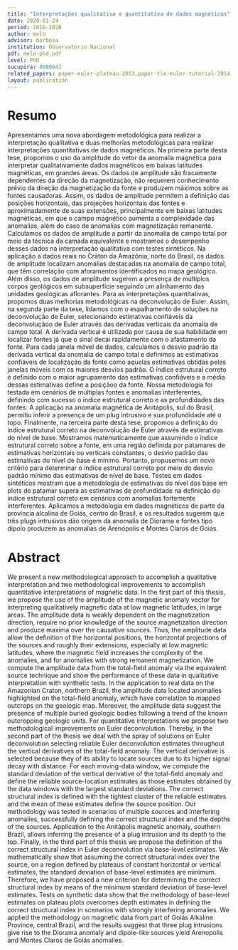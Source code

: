 ```yaml
---
title: "Interpretações qualitativa e quantitativa de dados magnéticos"
date: 2020-01-24
period: 2016-2020
author: melo
advisor: barbosa
institution: Observatório Nacional
pdf: melo-phd.pdf
level: PhD
sucupira: 8680643
related_papers: paper-euler-plateau-2013,paper-tle-euler-tutorial-2014,struct-index-euler,reliable-euler-estimates
layout: publication
---
```


# Resumo

Apresentamos uma nova abordagem metodológica para realizar a interpretação
qualitativa e duas melhorias metodológicas para realizar interpretações
quantitativas de dados magnéticos. Na primeira parte desta tese, propomos o uso
da amplitude do vetor da anomalia magnética para interpretar qualitativamente
dados magnéticos em baixas latitudes magnéticas, em grandes áreas. Os dados de
amplitude são fracamente dependentes da direção da magnetização, não requerem
conhecimento prévio da direção da magnetização da fonte e produzem máximos
sobre as fontes causadoras. Assim, os dados de amplitude permitem a definição
das posições horizontais, das projeções horizontais das fontes e
aproximadamente de suas extensões, principalmente em baixas latitudes
magnéticas, em que o campo magnético aumenta a complexidade das anomalias,
além do caso de anomalias com magnetização remanente. Calculamos os dados de
amplitude a partir da anomalia de campo total por meio da técnica da camada
equivalente e mostramos o desempenho desses dados na interpretação qualitativa
com testes sintéticos. Na aplicação a dados reais no Cráton da Amazônia, norte
do Brasil, os dados de amplitude localizam anomalias destacadas na anomalia de
campo total, que têm correlação com aforamentos identificados no mapa
geológico. Além disso, os dados de amplitude sugerem a presença de múltiplos
corpos geológicos em subsuperfície seguindo um alinhamento das unidades
geológicas aflorantes. Para as interpretações quantitativas, propomos duas
melhorias metodológicas na deconvolução de Euler. Assim, na segunda parte da
tese, lidamos com o espalhamento de soluções na deconvolução de Euler,
selecionando estimativas confiáveis da deconvoluçãoo de Euler através das
derivadas verticais da anomalia de campo total. A derivada vertical é utilizada
por causa de sua habilidade em localizar fontes já que o sinal decai
rapidamente com o afastamento da fonte. Para cada janela móvel de dados,
calculamos o desvio padrão da derivada vertical da anomalia de campo total e
definimos as estimativas confiáveis de localização da fonte como aquelas
estimativas obtidas pelas janelas móveis com os maiores desvios padrão. O
índice estrutural correto é definido com o maior agrupamento das estimativas
confiáveis e a média dessas estimativas define a posiçãoo da fonte. Nossa
metodologia foi testada em cenários de múltiplas fontes e anomalias
interferentes, definindo com sucesso o índice estrutural correto e as
profundidades das fontes. A aplicação na anomalia magnética de Anitápolis,
sul do Brasil, permitiu inferir a presença de um plug intrusivo e sua
profundidade até o topo. Finalmente, na terceira parte desta tese, propomos a
definição do índice estrutural correto na deconvolução de Euler através de
estimativas do nível de base. Mostramos matematicamente que assumindo o índice
estrutural correto sobre a fonte, em uma região definida por patamares de
estimativas horizontais ou verticais constantes, o desvio padrão das
estimativas do nível de base é mínimo. Portanto, propusemos um novo critério
para determinar o índice estrutural correto por meio do desvio padrão mínimo
das estimativas de nível de base. Testes em dados sintéticos mostram que a
metodologia de estimativas do nível dos base em plots de patamar supera as
estimativas de profundidade na definição do índice estrutural correto em
cenários com anomalias fortemente interferentes. Aplicamos a metodologia em
dados magnéticos de parte da província alcalina de Goiás, centro do Brasil, e
os resultados sugerem que três plugs intrusivos dão origem da anomalia de
Diorama e fontes tipo dipolo produzem as anomalias de Arenópolis e Montes
Claros de Goiás.


# Abstract

We present a new methodological approach to accomplish a qualitative
interpretation and two methodological improvements to accomplish quantitative
interpretations of magnetic data. In the first part of this thesis, we propose
the use of the amplitude of the magnetic anomaly vector for interpreting
qualitatively magnetic data at low magnetic latitudes, in large areas. The
amplitude data is weakly dependent on the magnetization direction, require no
prior knowledge of the source magnetization direction and produce maxima over
the causative sources. Thus, the amplitude data allow the definition of the
horizontal positions, the horizontal projections of the sources and roughly
their extensions, especially at low magnetic latitudes, where the magnetic
field increases the complexity of the anomalies, and for anomalies with strong
remanent magnetization. We compute the amplitude data from the total-field
anomaly via the equivalent source technique and show the performance of these
data in qualitative interpretation with synthetic tests. In the application to
real data on the Amazonian Craton, northern Brazil, the amplitude data located
anomalies highlighted on the total-field anomaly, which have correlation to
mapped outcrops on the geologic map. Moreover, the amplitude data suggest the
presence of multiple buried geologic bodies following a trend of the known
outcropping geologic units. For quantitative interpretations we propose two
methodological improvements on Euler deconvolution. Thereby, in the second part
of the thesis we deal with the spray of solutions on Euler deconvolution
selecting reliable Euler deconvolution estimates throughout the vertical
derivatives of the total-field anomaly. The vertical derivative is selected
because they of its ability to locate sources due to its higher signal decay
with distance. For each moving-data window, we compute the standard deviation
of the vertical derivative of the total-field anomaly and define the reliable
source-location estimates as those estimates obtained by the data windows with
the largest standard deviations. The correct structural index is defined with
the tightest cluster of the reliable estimates and the mean of these estimates
define the source position. Our methodology was tested in scenarios of multiple
sources and interfering anomalies, successfully defining the correct structural
index and the depths of the sources. Application to the Anitápolis magnetic
anomaly, southern Brazil, allows inferring the presence of a plug intrusion and
its depth to the top. Finally, in the third part of this thesis we propose the
definition of the correct structural index in Euler deconvolution via
base-level estimates. We mathematically show that assuming the correct
structural index over the source, on a region defined by plateaus of constant
horizontal or vertical estimates, the standard deviation of base-level
estimates are minimum. Therefore, we have proposed a new criterion for
determining the correct structural index by means of the minimum standard
deviation of base-level estimates. Tests on synthetic data show that the
methodology of base-level estimates on plateau plots overcomes depth estimates
in defining the correct structural index in scenarios with strongly
interfering anomalies. We applied the methodology on magnetic data from part
of Goiás Alkaline Province, central Brazil, and the results suggest that three
plug intrusions give rise to the Diorama anomaly and dipole-like sources yield
Arenopolis and Montes Claros de Goiás anomalies.
